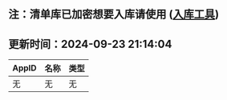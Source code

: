 ## 注：清单库已加密想要入库请使用 ([入库工具](https://github.com/BlankTMing/ManifestAutoUpdate/releases))

## 更新时间：2024-09-23 21:14:04
| AppID | 名称 | 类型  |
| :-------------------- | :----------------------------- | :----------- |
| 无 | 无 | 无 |
